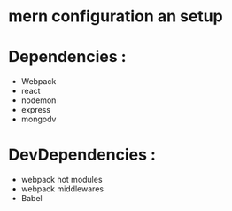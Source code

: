 # mern configuration an setup

# Dependencies :
- Webpack
- react
- nodemon
- express
- mongodv

# DevDependencies :
- webpack hot modules
- webpack middlewares
- Babel
